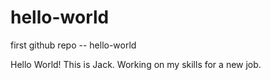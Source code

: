 # hello-world
first github repo -- hello-world

Hello World!
This is Jack.  Working on my skills for a new job.
